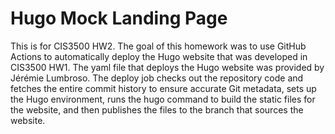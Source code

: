# Hugo Mock Landing Page
This is for CIS3500 HW2. The goal of this homework was to use GitHub Actions to automatically deploy the Hugo website that was developed in CIS3500 HW1. The yaml file that deploys the Hugo website was provided by Jérémie Lumbroso. The deploy job checks out the repository code and fetches the entire commit history to ensure accurate Git metadata, sets up the Hugo environment, runs the hugo command to build the static files for the website, and then publishes the files to the branch that sources the website.
